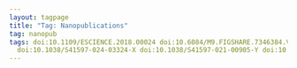 ```yaml
---
layout: tagpage
title: "Tag: Nanopublications"
tag: nanopub
tags: doi:10.1109/ESCIENCE.2018.00024 doi:10.6084/M9.FIGSHARE.7346384.V1 doi:10.1007/978-3-319-68288-4_26
  doi:10.1038/S41597-024-03324-X doi:10.1038/S41597-021-00905-Y doi:10.3390/NANO10102068 doi:10.1093/NAR/GKAA1024
---
```

